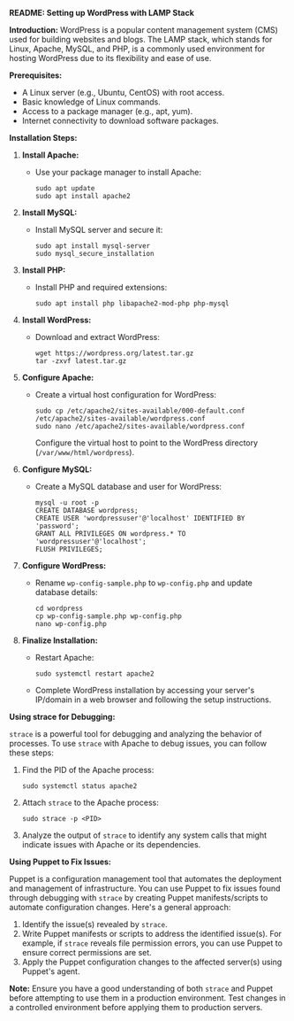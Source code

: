 **README: Setting up WordPress with LAMP Stack**

**Introduction:**
WordPress is a popular content management system (CMS) used for building websites and blogs. The LAMP stack, which stands for Linux, Apache, MySQL, and PHP, is a commonly used environment for hosting WordPress due to its flexibility and ease of use.

**Prerequisites:**
- A Linux server (e.g., Ubuntu, CentOS) with root access.
- Basic knowledge of Linux commands.
- Access to a package manager (e.g., apt, yum).
- Internet connectivity to download software packages.

**Installation Steps:**

1. **Install Apache:**
   - Use your package manager to install Apache:
     ```
     sudo apt update
     sudo apt install apache2
     ```

2. **Install MySQL:**
   - Install MySQL server and secure it:
     ```
     sudo apt install mysql-server
     sudo mysql_secure_installation
     ```

3. **Install PHP:**
   - Install PHP and required extensions:
     ```
     sudo apt install php libapache2-mod-php php-mysql
     ```

4. **Install WordPress:**
   - Download and extract WordPress:
     ```
     wget https://wordpress.org/latest.tar.gz
     tar -zxvf latest.tar.gz
     ```

5. **Configure Apache:**
   - Create a virtual host configuration for WordPress:
     ```
     sudo cp /etc/apache2/sites-available/000-default.conf /etc/apache2/sites-available/wordpress.conf
     sudo nano /etc/apache2/sites-available/wordpress.conf
     ```
     Configure the virtual host to point to the WordPress directory (`/var/www/html/wordpress`).

6. **Configure MySQL:**
   - Create a MySQL database and user for WordPress:
     ```
     mysql -u root -p
     CREATE DATABASE wordpress;
     CREATE USER 'wordpressuser'@'localhost' IDENTIFIED BY 'password';
     GRANT ALL PRIVILEGES ON wordpress.* TO 'wordpressuser'@'localhost';
     FLUSH PRIVILEGES;
     ```

7. **Configure WordPress:**
   - Rename `wp-config-sample.php` to `wp-config.php` and update database details:
     ```
     cd wordpress
     cp wp-config-sample.php wp-config.php
     nano wp-config.php
     ```

8. **Finalize Installation:**
   - Restart Apache:
     ```
     sudo systemctl restart apache2
     ```

   - Complete WordPress installation by accessing your server's IP/domain in a web browser and following the setup instructions.

**Using strace for Debugging:**

`strace` is a powerful tool for debugging and analyzing the behavior of processes. To use `strace` with Apache to debug issues, you can follow these steps:

1. Find the PID of the Apache process:
   ```
   sudo systemctl status apache2
   ```

2. Attach `strace` to the Apache process:
   ```
   sudo strace -p <PID>
   ```

3. Analyze the output of `strace` to identify any system calls that might indicate issues with Apache or its dependencies.

**Using Puppet to Fix Issues:**

Puppet is a configuration management tool that automates the deployment and management of infrastructure. You can use Puppet to fix issues found through debugging with `strace` by creating Puppet manifests/scripts to automate configuration changes. Here's a general approach:

1. Identify the issue(s) revealed by `strace`.
2. Write Puppet manifests or scripts to address the identified issue(s). For example, if `strace` reveals file permission errors, you can use Puppet to ensure correct permissions are set.
3. Apply the Puppet configuration changes to the affected server(s) using Puppet's agent.

**Note:** Ensure you have a good understanding of both `strace` and Puppet before attempting to use them in a production environment. Test changes in a controlled environment before applying them to production servers.
